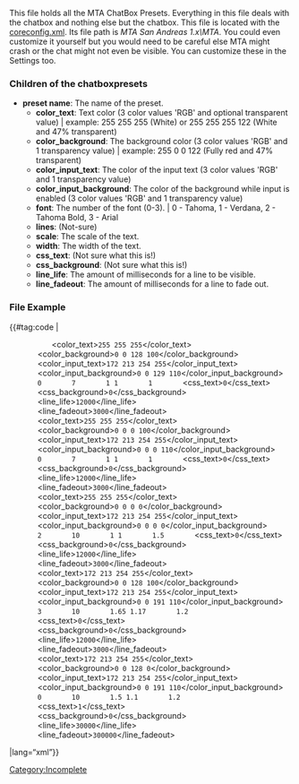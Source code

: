 This file holds all the MTA ChatBox Presets. Everything in this file deals with the chatbox and nothing else but the chatbox. This file is located with the [coreconfig.xml](/docs/coreconfig.xml.md "wikilink"). Its file path is *MTA San Andreas 1.x\\MTA*. You could even customize it yourself but you would need to be careful else MTA might crash or the chat might not even be visible. You can customize these in the Settings too.

### Children of the chatboxpresets

-   **preset name**: The name of the preset.
    -   **color\_text**: Text color (3 color values 'RGB' and optional transparent value) | example: 255 255 255 (White) or 255 255 255 122 (White and 47% transparent)
    -   **color\_background**: The background color (3 color values 'RGB' and 1 transparency value) | example: 255 0 0 122 (Fully red and 47% transparent)
    -   **color\_input\_text**: The color of the input text (3 color values 'RGB' and 1 transparency value)
    -   **color\_input\_background**: The color of the background while input is enabled (3 color values 'RGB' and 1 transparency value)
    -   **font**: The number of the font (0-3). | 0 - Tahoma, 1 - Verdana, 2 - Tahoma Bold, 3 - Arial
    -   **lines**: (Not-sure)
    -   **scale**: The scale of the text.
    -   **width**: The width of the text.
    -   **css\_text**: (Not sure what this is!)
    -   **css\_background**: (Not sure what this is!)
    -   **line\_life**: The amount of milliseconds for a line to be visible.
    -   **line\_fadeout**: The amount of milliseconds for a line to fade out.

### File Example

{{\#tag:code | <chatboxpresets>

`   `<preset name="MTA Blue (default)">
`       `<color_text>`255 255 255`</color_text>
`       `<color_background>`0 0 128 100`</color_background>
`       `<color_input_text>`172 213 254 255`</color_input_text>
`       `<color_input_background>`0 0 129 110`</color_input_background>
`       `<font>`0`</font>
`       `<lines>`7`</lines>
`       `<scale>`1 1`</scale>
`       `<width>`1`</width>
`       `<css_text>`0`</css_text>
`       `<css_background>`0`</css_background>
`       `<line_life>`12000`</line_life>
`       `<line_fadeout>`3000`</line_fadeout>
`   `</preset>
`   `<preset name="MTA Black">
`       `<color_text>`255 255 255`</color_text>
`       `<color_background>`0 0 0 100`</color_background>
`       `<color_input_text>`172 213 254 255`</color_input_text>
`       `<color_input_background>`0 0 0 110`</color_input_background>
`       `<font>`0`</font>
`       `<lines>`7`</lines>
`       `<scale>`1 1`</scale>
`       `<width>`1`</width>
`       `<css_text>`0`</css_text>
`       `<css_background>`0`</css_background>
`       `<line_life>`12000`</line_life>
`       `<line_fadeout>`3000`</line_fadeout>
`   `</preset>
`   `<preset name="Transparent">
`       `<color_text>`255 255 255`</color_text>
`       `<color_background>`0 0 0 0`</color_background>
`       `<color_input_text>`172 213 254 255`</color_input_text>
`       `<color_input_background>`0 0 0 0`</color_input_background>
`       `<font>`2`</font>
`       `<lines>`10`</lines>
`       `<scale>`1 1`</scale>
`       `<width>`1.5`</width>
`       `<css_text>`0`</css_text>
`       `<css_background>`0`</css_background>
`       `<line_life>`12000`</line_life>
`       `<line_fadeout>`3000`</line_fadeout>
`   `</preset>
`   `<preset name="Race Oversized">
`       `<color_text>`172 213 254 255`</color_text>
`       `<color_background>`0 0 128 100`</color_background>
`       `<color_input_text>`172 213 254 255`</color_input_text>
`       `<color_input_background>`0 0 191 110`</color_input_background>
`       `<font>`3`</font>
`       `<lines>`10`</lines>
`       `<scale>`1.65 1.17`</scale>
`       `<width>`1.2`</width>
`       `<css_text>`0`</css_text>
`       `<css_background>`0`</css_background>
`       `<line_life>`12000`</line_life>
`       `<line_fadeout>`3000`</line_fadeout>
`   `</preset>
`   `<preset name="iRace 2009">
`       `<color_text>`172 213 254 255`</color_text>
`       `<color_background>`0 0 128 0`</color_background>
`       `<color_input_text>`172 213 254 255`</color_input_text>
`       `<color_input_background>`0 0 191 110`</color_input_background>
`       `<font>`0`</font>
`       `<lines>`10`</lines>
`       `<scale>`1.5 1.1`</scale>
`       `<width>`1.2`</width>
`       `<css_text>`1`</css_text>
`       `<css_background>`0`</css_background>
`       `<line_life>`30000`</line_life>
`       `<line_fadeout>`300000`</line_fadeout>
`   `</preset>

</chatboxpresets> |lang=“xml”}}

[Category:Incomplete](/docs/Category:Incomplete.md "wikilink")
